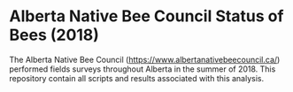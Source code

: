 # Alberta Native Bee Council Status of Bees (2018)

The Alberta Native Bee Council (https://www.albertanativebeecouncil.ca/) performed fields surveys throughout Alberta in the summer of 2018. This repository contain all scripts and results associated with this analysis. 


